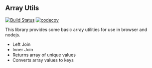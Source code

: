 ## Array Utils

[![Build Status](https://travis-ci.org/phillyfan1138/array-utils.svg?branch=master)](https://travis-ci.org/phillyfan1138/array-utils)
[![codecov](https://codecov.io/gh/phillyfan1138/array-utils/branch/master/graph/badge.svg)](https://codecov.io/gh/phillyfan1138/array-utils)


This library provides some basic array utilities for use in browser and nodejs.  

* Left Join
* Inner Join
* Returns array of unique values
* Converts array values to keys